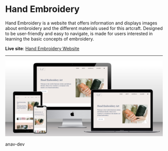 # Hand Embroidery

Hand Embroidery is a website that offers information and displays images about embroidery and the different materials used for this artcraft. 
Designed to be user-friendly and easy to navigate, is made for users interested in learning the basic concepts of embroidery.

**Live site**: [Hand Embroidery Website](https://anav-dev.github.io/hand-embroidery/)


---

![Site Mockup](https://github.com/anav-dev/hand-embroidery/blob/main/assets/mockup/site-mockup2.jpg)


anav-dev
